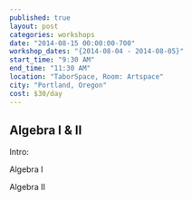 ```yaml
---
published: true
layout: post
categories: workshops
date: "2014-08-15 00:00:00-700"
workshop_dates: "{2014-08-04 - 2014-08-05}"
start_time: "9:30 AM"
end_time: "11:30 AM"
location: "TaborSpace, Room: Artspace"
city: "Portland, Oregon"
cost: $30/day
---
```


## Algebra I & II

Intro:

Algebra I

Algebra II
